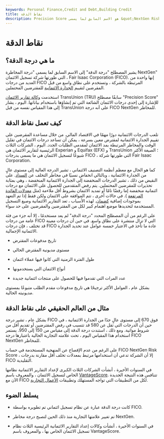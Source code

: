 ```yaml
---
keywords: Personal Finance,Credit and Debt,Building Credit
title: نقاط الدقة
description: Precision Score هو الاسم السابق لما يسمى &quot;NextGen Risk Score&quot; التي طورتها شركة تسجيل الائتمان ، Fair Isaac Corporation (FICO).
---
```


# نقاط الدقة
## ما هي درجة الدقة؟

يشير المصطلح "درجة الدقة" إلى الاسم السابق لما يسمى "درجة المخاطرة NextGen" التي طورتها شركة تسجيل الائتمان ، Fair Isaac Corporation (FICO). إنها واحدة من العديد من درجات FICO المرتبطة بالشركة ، وتستخدم على نطاق واسع من قبل المقرضين لتقييم [الجدارة الائتمانية](/credit-worthiness) للمقترضين المحتملين.

استخدمت [وكالة تقارير الائتمان](/creditbureau) TransUnion (TRU) سابقًا مصطلح "Precision Score" للإشارة إلى إحدى درجات الائتمان الشائعة التي تم إنشاؤها باستخدام بياناتها. اليوم ، يشار إلى هذا المقياس نفسه من قبل TransUnion على أنه درجة FICO NextGen للمخاطر.

## كيف تعمل نقاط الدقة

تلعب الدرجات الائتمانية دورًا مهمًا في الاقتصاد المالي. من خلال مساعدة المقرضين على تقييم الجدارة الائتمانية لمقترض معين بسرعة ، يمكن أن تساعد درجات الائتمان في تقليل الوقت والمخاطر المرتبطة بمد الائتمان لمقدمي الطلبات الجدد. اليوم ، الشركات الثلاث الرئيسية لتقارير الائتمان هي Experian و Equifax (EFX) و TransUnion ؛ الصيغة الأكثر شيوعًا لتسجيل الائتمان هي ما يسمى بدرجات FICO ، التي طورتها شركة Fair Isaac Corporation.

كما هو الحال مع معظم أنظمة التصنيف الائتماني ، تشير الدرجة العالية إلى مستوى عالٍ من الجدارة الائتمانية ، وبالتالي انخفاض نسبيًا في مخاطر التخلف عن [السداد](/default2). على النقيض من ذلك ، تشير الدرجات المنخفضة إلى الجدارة الائتمانية المنخفضة ، وهي بمثابة تحذيرات للمقرضين المحتملين. يتم رفض المتقدمين للحصول على الائتمان مع درجات ائتمانية منخفضة إما رفضًا تامًا أو تمديد الائتمان بشروط أقل ملاءمة (مثل [معدلات الفائدة المرتفعة](/interestrate) ). في حالات أخرى ، تتم الموافقة على الائتمان ولكن فقط إذا تم التعهد بموجودات إضافية [كضمان](/collateral). لهذه الأسباب ، تعد التقارير الائتمانية وصيغ التسجيل المستخدمة لتحديدها موضع اهتمام كبير لكل من المقترضين والمقرضين على حد سواء.

على الرغم من أن المصطلح المحدد "درجة الدقة" لم يعد مستخدمًا ، إلا أنه جزء من فئة عامة من درجات FICO التي لا تزال منتشرة على نطاق واسع. في حين أن درجات معينة قد تختلف ، فإن درجات FICO عادة ما تأخذ في الاعتبار خمسة عوامل عند تحديد الجدارة الائتمانية الإجمالية.

- تاريخ مدفوعات المقترض

- مستوى مديونية المقترض الحالي

- طول الفترة الزمنية التي كانوا فيها عملاء ائتمان

- أنواع الائتمان التي يستخدمونها

- عدد المرات التي تقدموا فيها للحصول على منتجات ائتمانية جديدة

بشكل عام ، العوامل الأكثر ترجيحًا هي تاريخ مدفوعات مقدم الطلب متبوعًا بمستوى مديونيته الحالية.

## مثال من العالم الحقيقي على نقاط الدقة

بشكل عام ، تشير درجة FICO فوق 670 إلى مستوى عالٍ جدًا من الجدارة الائتمانية ، في حين أن الدرجات التي تقل عن 580 قد تتسبب في رفض المقترضين أو تقديم أقل من شروط مواتية. ومع ذلك ، استندت درجة الدقة إلى مقياس من 150 إلى 950. يستمر استخدام هذا المقياس اليوم ، تحت علامته التجارية الحالية باعتبارها درجة FICO NextGen للمخاطر.

على الرغم من عدم الإفصاح عن المنهجية المستخدمة في حساب FICO NextGen Risk Score ، إلا أن الشركة تدعي أن استخدامها مرتبط بمعدلات تخلف أقل مقارنة بدرجات FICO التقليدية.

في السنوات الأخيرة ، أنشأت الشركات الثلاث الكبرى لإعداد التقارير الائتمانية نظامها الخاص لتسجيل الائتمان ، والمعروف باسم [VantageScore](/vantagescore). تتنافس هذه النتيجة الجديدة الآن مع FICO لكل من التطبيقات التي تواجه المستهلك وتطبيقات [الأعمال التجارية](/btob).

## يسلط الضوء

- كانت درجة الدقة عبارة عن نظام تسجيل ائتماني تم تطويره بواسطة FICO.

- تم تغيير علامتها التجارية منذ ذلك الحين لتصبح درجة مخاطر NextGen.

- في السنوات الأخيرة ، أنشأت وكالات إعداد التقارير الائتمانية الرئيسية الثلاث نظام تسجيل الائتمان الخاص بها ، والمعروف باسم VantageScore.

